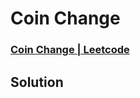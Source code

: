# Coin Change
### [Coin Change | Leetcode](https://leetcode.com/problems/coin-change/)

## Solution
```cpp

```
